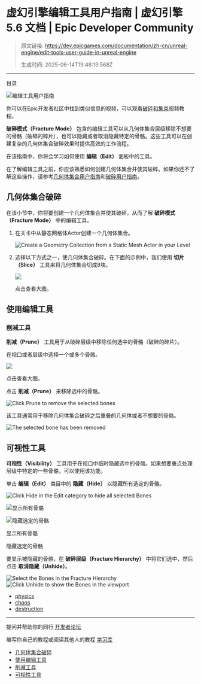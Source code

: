 # 虚幻引擎编辑工具用户指南 | 虚幻引擎 5.6 文档 | Epic Developer Community

> 原文链接: https://dev.epicgames.com/documentation/zh-cn/unreal-engine/edit-tools-user-guide-in-unreal-engine
> 
> 生成时间: 2025-06-14T19:48:19.568Z

---

目录

![编辑工具用户指南](https://dev.epicgames.com/community/api/documentation/image/2769542c-c641-430b-8dfa-f732ec380192?resizing_type=fill&width=1920&height=335)

你可以在Epic开发者社区中找到类似信息的视频，可以观看[破碎和集束](https://dev.epicgames.com/community/learning/tutorials/k84m/chaos-destruction-fracture-and-clustering)视频教程。

**破碎模式（Fracture Mode）** 包含的编辑工具可以从几何体集合层级移除不想要的骨骼（破碎的碎片），也可以隐藏或者取消隐藏特定的骨骼。这些工具可以在创建复杂的几何体集合破碎效果时提供高效的工作流程。

在该指南中，你将会学习如何使用 **编辑（Edit）** 面板中的工具。

在了解编辑工具之前，你应该熟悉如何创建几何体集合并使其破碎。如果你还不了解这些操作，请参考[几何体集合用户指南](/documentation/zh-cn/unreal-engine/chaos-destruction-key-concepts-in-unreal-engine)和[破碎用户指南](/documentation/zh-cn/unreal-engine/fracturing-geometry-collections-user-guide)。

## 几何体集合破碎

在该小节中，你将要创建一个几何体集合并使其破碎，从而了解 **破碎模式（Fracture Mode）** 中的编辑工具。

1.  在关卡中从静态网格体Actor创建一个几何体集合。
    
    ![Create a Geometry Collection from a Static Mesh Actor in your Level](https://d1iv7db44yhgxn.cloudfront.net/documentation/images/0ae273a4-973d-4219-92ff-7184921dae48/destruction-cluster-6.png)
2.  选择以下方式之一，使几何体集合破碎。在下面的示例中，我们使用 **切片（Slice）** 工具来将几何体集合切成8块。
    
    [![](https://d1iv7db44yhgxn.cloudfront.net/documentation/images/69708c13-ce90-45fc-817b-4fb146ac45af/destruction-cluster-7.png)](https://d1iv7db44yhgxn.cloudfront.net/documentation/images/69708c13-ce90-45fc-817b-4fb146ac45af/destruction-cluster-7.png)
    
    点击查看大图。
    

## 使用编辑工具

### 削减工具

**削减（Prune）** 工具用于从破碎层级中移除任何选中的骨骼（破碎的碎片）。

在视口或者层级中选择一个或多个骨骼。

[![](https://d1iv7db44yhgxn.cloudfront.net/documentation/images/246c068f-d0fc-4456-9fa9-9eff487cf48a/destruction-edit-1.png)](https://d1iv7db44yhgxn.cloudfront.net/documentation/images/246c068f-d0fc-4456-9fa9-9eff487cf48a/destruction-edit-1.png)

点击查看大图。

点击 **削减（Prune）** 来移除选中的骨骼。

![Click Prune to remove the selected bones](https://d1iv7db44yhgxn.cloudfront.net/documentation/images/608d2b6e-6481-4699-9201-8cbb10e95a55/destruction-edit-2.png)

该工具通常用于移除几何体集合破碎之后重叠的几何体或者不想要的骨骼。

![The selected bone has been removed](https://d1iv7db44yhgxn.cloudfront.net/documentation/images/b053d0b9-36e5-44c5-8f4d-aedaaaf5b845/destruction-edit-3.png)

## 可视性工具

**可视性（Visibility）** 工具用于在视口中临时隐藏选中的骨骼。如果想要重点处理层级中特定的一些骨骼，可以使用该功能。

单击 **编辑（Edit）** 类目中的 **隐藏（Hide）** 以隐藏所有选定的骨骼。

![Click Hide in the Edit category to hide all selected Bones](https://d1iv7db44yhgxn.cloudfront.net/documentation/images/f45c38d7-2954-4bc8-9281-44846aa280b5/destruction-edit-7.png)

![显示所有骨骼](https://d1iv7db44yhgxn.cloudfront.net/documentation/images/7ea0ace7-2d37-400b-ac70-fc8e97d048f0/destruction-edit-4a.png)

![隐藏选定的骨骼](https://d1iv7db44yhgxn.cloudfront.net/documentation/images/b324de1a-0018-4bde-9850-ed4ae2ad38d2/destruction-edit-4b.png)

显示所有骨骼

隐藏选定的骨骼

要显示被隐藏的骨骼，在 **破碎层级（Fracture Hierarchy）** 中将它们选中，然后点击 **取消隐藏（Unhide）**。

![Select the Bones in the Fracture Hierarchy](https://d1iv7db44yhgxn.cloudfront.net/documentation/images/e06a4801-a4ab-4c8d-bda9-e84450adb535/destruction-edit-5.png) ![Click Unhide to show the Bones in the viewport](https://d1iv7db44yhgxn.cloudfront.net/documentation/images/b9dd713a-969d-41d3-bbea-5cecd605e2d4/destruction-edit-6.png) 

-   [physics](https://dev.epicgames.com/community/search?query=physics)
-   [chaos](https://dev.epicgames.com/community/search?query=chaos)
-   [destruction](https://dev.epicgames.com/community/search?query=destruction)

* * *

提问并帮助你的同行 [开发者论坛](https://forums.unrealengine.com/categories?tag=unreal-engine)

编写你自己的教程或阅读其他人的教程 [学习库](https://dev.epicgames.com/community/unreal-engine/learning)

-   [几何体集合破碎](/documentation/zh-cn/unreal-engine/edit-tools-user-guide-in-unreal-engine#%E5%87%A0%E4%BD%95%E4%BD%93%E9%9B%86%E5%90%88%E7%A0%B4%E7%A2%8E)
-   [使用编辑工具](/documentation/zh-cn/unreal-engine/edit-tools-user-guide-in-unreal-engine#%E4%BD%BF%E7%94%A8%E7%BC%96%E8%BE%91%E5%B7%A5%E5%85%B7)
-   [削减工具](/documentation/zh-cn/unreal-engine/edit-tools-user-guide-in-unreal-engine#%E5%89%8A%E5%87%8F%E5%B7%A5%E5%85%B7)
-   [可视性工具](/documentation/zh-cn/unreal-engine/edit-tools-user-guide-in-unreal-engine#%E5%8F%AF%E8%A7%86%E6%80%A7%E5%B7%A5%E5%85%B7)